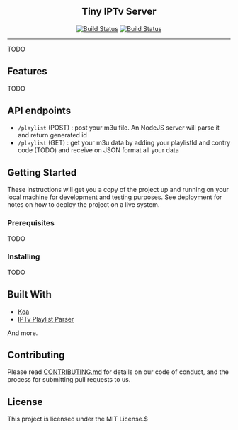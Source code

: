 <!-- <p align="center"><img src="./docs/logo.png" width="150" /></p> -->
<h2 align="center">Tiny IPTv Server</h2>
<p align="center">
    <a href="https://github.com/stephane-r/Tiny-IPTv-Server/tags"><img src="https://travis-ci.org/google/clasp.svg?branch=master" alt="Build Status"></a>
    <a href="https://github.com/stephane-r/Tiny-IPTv-Server/pulls"><img src="https://img.shields.io/badge/PRs-welcome-brightgreen.svg" alt="Build Status"></a>
</p>

<hr>

TODO

## Features

TODO

## API endpoints

- `/playlist` (POST) : post your m3u file. An NodeJS server will parse it and return generated id
- `/playlist` (GET) : get your m3u data by adding your playlistId and contry code (TODO) and receive on JSON format all your data

## Getting Started

These instructions will get you a copy of the project up and running on your local machine for development and testing purposes. See deployment for notes on how to deploy the project on a live system.

### Prerequisites

TODO

### Installing

TODO

## Built With

- [Koa](https://www.npmjs.com/package/koa)
- [IPTv Playlist Parser](https://www.npmjs.com/package/iptv-playlist-parser)

And more.

## Contributing

Please read [CONTRIBUTING.md]() for details on our code of conduct, and the process for submitting pull requests to us.

## License

This project is licensed under the MIT License.$
